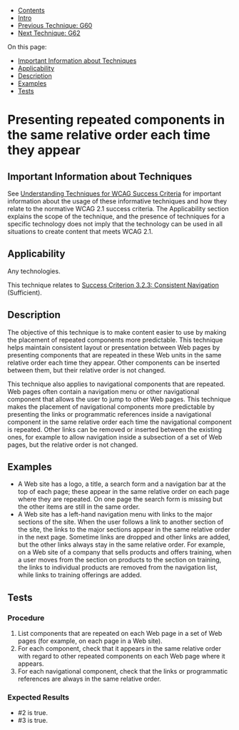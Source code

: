 -   [Contents](https://www.w3.org/WAI/WCAG21/Techniques/#techniques "Table of Contents")
-   [Intro](https://www.w3.org/WAI/WCAG21/Techniques/#introduction "Introduction to Techniques")
-   [Previous Technique: G60](G60)
-   [Next Technique: G62](G62)

On this page:

-   [Important Information about Techniques](#important-information)
-   [Applicability](#applicability)
-   [Description](#description)
-   [Examples](#examples)
-   [Tests](#tests)

Presenting repeated components in the same relative order each time they appear
===============================================================================

Important Information about Techniques
--------------------------------------

See [Understanding Techniques for WCAG Success Criteria](https://www.w3.org/WAI/WCAG21/Understanding/understanding-techniques) for important information about the usage of these informative techniques and how they relate to the normative WCAG 2.1 success criteria. The Applicability section explains the scope of the technique, and the presence of techniques for a specific technology does not imply that the technology can be used in all situations to create content that meets WCAG 2.1.

Applicability
-------------

Any technologies.

This technique relates to [Success Criterion 3.2.3: Consistent Navigation](https://www.w3.org/WAI/WCAG21/Understanding/consistent-navigation) (Sufficient).

Description
-----------

The objective of this technique is to make content easier to use by making the placement of repeated components more predictable. This technique helps maintain consistent layout or presentation between Web pages by presenting components that are repeated in these Web units in the same relative order each time they appear. Other components can be inserted between them, but their relative order is not changed.

This technique also applies to navigational components that are repeated. Web pages often contain a navigation menu or other navigational component that allows the user to jump to other Web pages. This technique makes the placement of navigational components more predictable by presenting the links or programmatic references inside a navigational component in the same relative order each time the navigational component is repeated. Other links can be removed or inserted between the existing ones, for example to allow navigation inside a subsection of a set of Web pages, but the relative order is not changed.

Examples
--------

-   A Web site has a logo, a title, a search form and a navigation bar at the top of each page; these appear in the same relative order on each page where they are repeated. On one page the search form is missing but the other items are still in the same order.
-   A Web site has a left-hand navigation menu with links to the major sections of the site. When the user follows a link to another section of the site, the links to the major sections appear in the same relative order in the next page. Sometime links are dropped and other links are added, but the other links always stay in the same relative order. For example, on a Web site of a company that sells products and offers training, when a user moves from the section on products to the section on training, the links to individual products are removed from the navigation list, while links to training offerings are added.

Tests
-----

### Procedure

1.  List components that are repeated on each Web page in a set of Web pages (for example, on each page in a Web site).
2.  For each component, check that it appears in the same relative order with regard to other repeated components on each Web page where it appears.
3.  For each navigational component, check that the links or programmatic references are always in the same relative order.

### Expected Results

-   \#2 is true.
-   \#3 is true.
